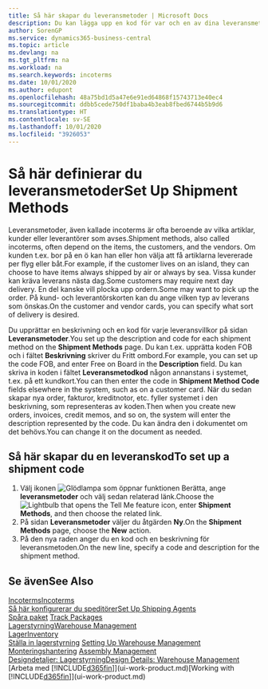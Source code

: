```yaml
---
title: Så här skapar du leveransmetoder | Microsoft Docs
description: Du kan lägga upp en kod för var och en av dina leveransmetoder och ange information om dem.
author: SorenGP
ms.service: dynamics365-business-central
ms.topic: article
ms.devlang: na
ms.tgt_pltfrm: na
ms.workload: na
ms.search.keywords: incoterms
ms.date: 10/01/2020
ms.author: edupont
ms.openlocfilehash: 48a75bd1d5a47e6e91ed64868f15743713e40ec4
ms.sourcegitcommit: ddbb5cede750df1baba4b3eab8fbed6744b5b9d6
ms.translationtype: HT
ms.contentlocale: sv-SE
ms.lasthandoff: 10/01/2020
ms.locfileid: "3926053"
---
```

# <a name="set-up-shipment-methods"></a><span data-ttu-id="e77e6-103">Så här definierar du leveransmetoder</span><span class="sxs-lookup"><span data-stu-id="e77e6-103">Set Up Shipment Methods</span></span>
<span data-ttu-id="e77e6-104">Leveransmetoder, även kallade incoterms är ofta beroende av vilka artiklar, kunder eller leverantörer som avses.</span><span class="sxs-lookup"><span data-stu-id="e77e6-104">Shipment methods, also called incoterms, often depend on the items, the customers, and the vendors.</span></span> <span data-ttu-id="e77e6-105">Om kunden t.ex. bor på en ö kan han eller hon välja att få artiklarna levererade per flyg eller båt.</span><span class="sxs-lookup"><span data-stu-id="e77e6-105">For example, if the customer lives on an island, they can choose to have items always shipped by air or always by sea.</span></span> <span data-ttu-id="e77e6-106">Vissa kunder kan kräva leverans nästa dag.</span><span class="sxs-lookup"><span data-stu-id="e77e6-106">Some customers may require next day delivery.</span></span> <span data-ttu-id="e77e6-107">En del kanske vill plocka upp ordern.</span><span class="sxs-lookup"><span data-stu-id="e77e6-107">Some may want to pick up the order.</span></span> <span data-ttu-id="e77e6-108">På kund- och leverantörskorten kan du ange vilken typ av leverans som önskas.</span><span class="sxs-lookup"><span data-stu-id="e77e6-108">On the customer and vendor cards, you can specify what sort of delivery is desired.</span></span>

<span data-ttu-id="e77e6-109">Du upprättar en beskrivning och en kod för varje leveransvillkor på sidan **Leveransmetoder**.</span><span class="sxs-lookup"><span data-stu-id="e77e6-109">You set up the description and code for each shipment method on the **Shipment Methods** page.</span></span> <span data-ttu-id="e77e6-110">Du kan t.ex. upprätta koden FOB och i fältet **Beskrivning** skriver du Fritt ombord.</span><span class="sxs-lookup"><span data-stu-id="e77e6-110">For example, you can set up the code FOB, and enter Free on Board in the **Description** field.</span></span> <span data-ttu-id="e77e6-111">Du kan skriva in koden i fältet **Leveransmetodkod** någon annanstans i systemet, t.ex. på ett kundkort.</span><span class="sxs-lookup"><span data-stu-id="e77e6-111">You can then enter the code in **Shipment Method Code** fields elsewhere in the system, such as on a customer card.</span></span> <span data-ttu-id="e77e6-112">När du sedan skapar nya order, fakturor, kreditnotor, etc. fyller systemet i den beskrivning, som representeras av koden.</span><span class="sxs-lookup"><span data-stu-id="e77e6-112">Then when you create new orders, invoices, credit memos, and so on, the system will enter the description represented by the code.</span></span> <span data-ttu-id="e77e6-113">Du kan ändra den i dokumentet om det behövs.</span><span class="sxs-lookup"><span data-stu-id="e77e6-113">You can change it on the document as needed.</span></span>

## <a name="to-set-up-a-shipment-code"></a><span data-ttu-id="e77e6-114">Så här skapar du en leveranskod</span><span class="sxs-lookup"><span data-stu-id="e77e6-114">To set up a shipment code</span></span>
1. <span data-ttu-id="e77e6-115">Välj ikonen ![Glödlampa som öppnar funktionen Berätta](media/ui-search/search_small.png "Berätta vad du vill göra"), ange **leveransmetoder** och välj sedan relaterad länk.</span><span class="sxs-lookup"><span data-stu-id="e77e6-115">Choose the ![Lightbulb that opens the Tell Me feature](media/ui-search/search_small.png "Tell me what you want to do") icon, enter **Shipment Methods**, and then choose the related link.</span></span>
2. <span data-ttu-id="e77e6-116">På sidan **Leveransmetoder** väljer du åtgärden **Ny**.</span><span class="sxs-lookup"><span data-stu-id="e77e6-116">On the **Shipment Methods** page, choose the **New** action.</span></span>
3. <span data-ttu-id="e77e6-117">På den nya raden anger du en kod och en beskrivning för leveransmetoden.</span><span class="sxs-lookup"><span data-stu-id="e77e6-117">On the new line, specify a code and description for the shipment method.</span></span>

## <a name="see-also"></a><span data-ttu-id="e77e6-118">Se även</span><span class="sxs-lookup"><span data-stu-id="e77e6-118">See Also</span></span>
[<span data-ttu-id="e77e6-119">Incoterms</span><span class="sxs-lookup"><span data-stu-id="e77e6-119">Incoterms</span></span>](https://iccwbo.org/resources-for-business/incoterms-rules)  
[<span data-ttu-id="e77e6-120">Så här konfigurerar du speditörer</span><span class="sxs-lookup"><span data-stu-id="e77e6-120">Set Up Shipping Agents</span></span>](sales-how-to-set-up-shipping-agents.md)  
<span data-ttu-id="e77e6-121">[Spåra paket](sales-how-track-packages.md)  </span><span class="sxs-lookup"><span data-stu-id="e77e6-121">[Track Packages](sales-how-track-packages.md)  </span></span>  
[<span data-ttu-id="e77e6-122">Lagerstyrning</span><span class="sxs-lookup"><span data-stu-id="e77e6-122">Warehouse Management</span></span>](warehouse-manage-warehouse.md)  
[<span data-ttu-id="e77e6-123">Lager</span><span class="sxs-lookup"><span data-stu-id="e77e6-123">Inventory</span></span>](inventory-manage-inventory.md)  
<span data-ttu-id="e77e6-124">[Ställa in lagerstyrning](warehouse-setup-warehouse.md)   </span><span class="sxs-lookup"><span data-stu-id="e77e6-124">[Setting Up Warehouse Management](warehouse-setup-warehouse.md)   </span></span>  
<span data-ttu-id="e77e6-125">[Monteringshantering](assembly-assemble-items.md)  </span><span class="sxs-lookup"><span data-stu-id="e77e6-125">[Assembly Management](assembly-assemble-items.md)  </span></span>  
[<span data-ttu-id="e77e6-126">Designdetaljer: Lagerstyrning</span><span class="sxs-lookup"><span data-stu-id="e77e6-126">Design Details: Warehouse Management</span></span>](design-details-warehouse-management.md)  
<span data-ttu-id="e77e6-127">[Arbeta med [!INCLUDE[d365fin](includes/d365fin_md.md)]](ui-work-product.md)</span><span class="sxs-lookup"><span data-stu-id="e77e6-127">[Working with [!INCLUDE[d365fin](includes/d365fin_md.md)]](ui-work-product.md)</span></span>  
